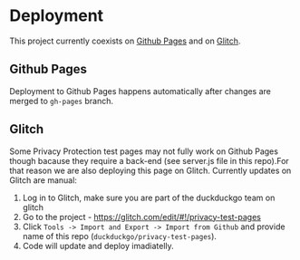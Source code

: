 # Deployment

This project currently coexists on [Github Pages](https://duckduckgo.github.io/privacy-test-pages/) and on [Glitch](https://privacy-test-pages.glitch.me).

## Github Pages

Deployment to Github Pages happens automatically after changes are merged to `gh-pages` branch.

## Glitch

Some Privacy Protection test pages may not fully work on Github Pages though bacause they require a back-end (see server.js file in this repo).For that reason we are also deploying this page on Glitch. Currently updates on Glitch are manual:
1. Log in to Glitch, make sure you are part of the duckduckgo team on glitch
1. Go to the project - https://glitch.com/edit/#!/privacy-test-pages
1. Click `Tools -> Import and Export -> Import from Github` and provide name of this repo (`duckduckgo/privacy-test-pages`).
1. Code will update and deploy imadiatelly.